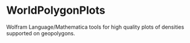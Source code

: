 # WorldPolygonPlots
Wolfram Language/Mathematica tools for high quality plots of densities supported on geopolygons. 
